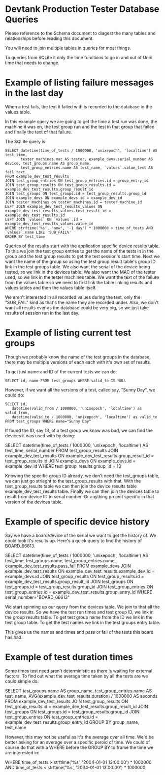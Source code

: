 Devtank Production Tester Database Queries
==========================================

Please reference to the Schema document to diagest the many tables and
relationships before reading this document.



You will need to join multiple tables in queries for most things.


To queries from SQLite it only the time functions to go in and out of Unix time that needs to change.





Example of listing failure messages in the last day
===================================================


When a test fails, the text it failed with is recorded to the database in the values table.

In this example query we are going to get the time a test run was done, the machine it was on, the test group run and the test in that group that failed and finally the text of that failure.

The SQLite query is:


    SELECT datetime(time_of_tests / 1000000, 'unixepoch', 'localtime') AS test_time,
           tester_machines.mac AS tester, example_devs.serial_number AS device, test_groups.name AS group_name,
           test_group_entries.name AS test_name, `values`.value_text AS fail_text
    FROM example_dev_test_results
    JOIN test_group_entries ON test_group_entries.id = group_entry_id
    JOIN test_group_results ON test_group_results.id = example_dev_test_results.group_result_id
    JOIN test_groups ON test_groups.id = test_group_results.group_id
    JOIN example_devs ON example_devs.id = example_dev_id 
    JOIN tester_machines on tester_machines.id = tester_machine_id
    LEFT JOIN example_dev_test_results_values ON example_dev_test_results_values.test_result_id = example_dev_test_results.id
    LEFT JOIN `values` ON `values`.id = example_dev_test_results_values.value_id
    WHERE strftime('%s', 'now', '-1 day') * 1000000 > time_of_tests AND `values`.name LIKE 'SUB_FAIL%'
    ORDER BY test_time


Queries of the results start with the application specific device results table.
To this we join the test group entries to get the name of the tests in in the group and the test group results to get the test session's start time.
Next we want the name of the group so using the test group result table's group ID link in the test groups table.
We also want the serial of the device being tested, so we link in the devices table.
We also want the MAC of the tester used, so we link in the tester machines table.
We want the text of the failure from the values table so we need to first link the table linking results and values tables and then the values table itself.

We aren't interested in all recorded values during the test, only the "SUB_FAIL" kind as that's the name they are recorded under.
Also, we don't want all results ever as the database could be very big, so we just take results of session run in the last day.



Example of listing current test groups
======================================

Though we probably know the name of the test groups in the database, there may be multiple versions of each each with it's own set of results.

To get just name and ID of the current tests we can do:

    SELECT id, name FROM test_groups WHERE valid_to IS NULL


However, if we want all the versions of a test, called say, "Sunny Day", we could do:


    SELECT id,
       datetime(valid_from / 1000000, 'unixepoch', 'localtime') as valid_from,
       datetime(valid_to / 1000000, 'unixepoch', 'localtime') as valid_to
    FROM test_groups WHERE name="Sunny Day"


If found the ID, say 13, of a test group we know was bad, we can find the devices it was used with by doing:


   SELECT datetime(time_of_tests / 1000000, 'unixepoch', 'localtime') AS test_time,
          serial_number
   FROM test_group_results
   JOIN example_dev_test_results ON example_dev_test_results.group_result_id = test_group_results.id
   JOIN example_devs ON example_devs.id = example_dev_id
   WHERE test_group_results.group_id = 13
    

Knowing the specific group ID already, we don't need the test_groups table, we can just go striaght to the test_group_results with that.
With the test_group_results table we can then join the device results table example_dev_test_results table.
Finally we can then join the devices table to result from device ID to serial number. Or anything project specific in that version of the devices table.



Example of specific device history
==================================


Say we have a board/device of the serial we want to get the history of.
We could look it's results up. Here's a quick query to find the history of BOARD_66613.


   SELECT datetime(time_of_tests / 1000000, 'unixepoch', 'localtime') AS test_time,
          test_groups.name,
          test_group_entries.name,
          example_dev_test_results.pass_fail
   FROM example_devs
   JOIN example_dev_test_results ON example_dev_test_results.example_dev_id = example_devs.id
   JOIN test_group_results ON test_group_results.id = example_dev_test_results.group_result_id
   JOIN test_groups ON test_groups.id = test_group_results.group_id
   JOIN test_group_entries ON test_group_entries.id = example_dev_test_results.group_entry_id
   WHERE serial_number="BOARD_66613"

We start spinning up our query from the devices table.
We join to that all the device results.
So we have the test run times and test group ID, we link in the group results table.
To get test group name from the ID we link in the test group table.
To get the test names we link in the test groups entry table.

This gives us the names and times and pass or fail of the tests this board has had.



Example of test duration times
==============================

Some times test need aren't deterministic as there is waiting for external factors.
To find out what the average time taken by all the tests are we could simple do:


   SELECT test_groups.name AS group_name,
          test_group_entries.name AS test_name,
          AVG(example_dev_test_results.duration) / 1000000 AS seconds
   FROM example_dev_test_results
   JOIN test_group_results ON test_group_results.id = example_dev_test_results.group_result_id
   JOIN test_groups ON test_groups.id = test_group_results.group_id
   JOIN test_group_entries ON test_group_entries.id = example_dev_test_results.group_entry_id
   GROUP BY group_name, test_name

However, this may not be useful as it's the average over all time.
We'd be better asking for an average over a specific peroid of time. We could of course do that with a WHERE before the GROUP BY to frame the time we are interested in:

   WHERE time_of_tests > strftime('%s', '2004-01-01 13:00:00') * 1000000 AND time_of_tests < strftime('%s', '2034-01-01 13:00:00') * 1000000
